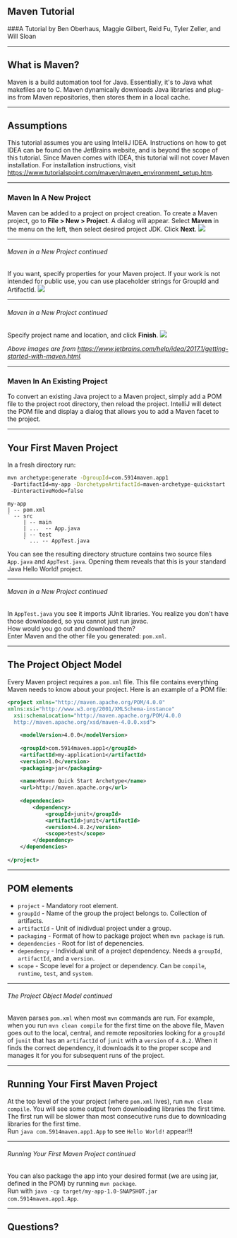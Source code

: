 ## Maven Tutorial
###A Tutorial by Ben Oberhaus, Maggie Gilbert, Reid Fu, Tyler Zeller, and Will Sloan

---

## What is Maven?

Maven is a build automation tool for Java. Essentially, it's to Java what
makefiles are to C. Maven dynamically downloads Java libraries and
plug-ins from Maven repositories, then stores them in a local cache.

---

## Assumptions

This tutorial assumes you are using IntelliJ IDEA. Instructions on how
to get IDEA can be found on the JetBrains website, and is beyond the
scope of this tutorial. Since Maven comes with IDEA, this tutorial will
not cover Maven installation. For installation instructions, visit
https://www.tutorialspoint.com/maven/maven_environment_setup.htm.

---

### Maven In A New Project

Maven can be added to a project on project creation. To create a
Maven project, go to **File > New > Project**. A dialog will appear.
Select **Maven** in the menu on the left, then select desired project
JDK. Click **Next**.
<img src="https://www.jetbrains.com/help/img/idea/2017.1/creat_maven_project.png"/>

---

###### Maven in a New Project continued

If you want, specify properties for your Maven project. If your work is
not intended for public use, you can use placeholder strings for GroupId
and ArtifactId.
<img src="https://www.jetbrains.com/help/img/idea/2017.1/new_maven_proj.png"/>

---

###### Maven in a New Project continued

Specify project name and location, and click **Finish**.
<img src="https://www.jetbrains.com/help/img/idea/2017.1/new_maven_proj_page2.png"/>

*Above images are from https://www.jetbrains.com/help/idea/2017.1/getting-started-with-maven.html.*

---

### Maven In An Existing Project

To convert an existing Java project to a Maven project, simply add a POM
file to the project root directory, then reload the project. IntelliJ
will detect the POM file and display a dialog that allows you to add
a Maven facet to the project.

---

## Your First Maven Project

In a fresh directory run:

```bash 
mvn archetype:generate -DgroupId=com.5914maven.app1
 -DartifactId=my-app -DarchetypeArtifactId=maven-archetype-quickstart
 -DinteractiveMode=false
```

```
my-app
| -- pom.xml
` -- src
     | -- main
     | ...  -- App.java
     | -- test
     ` ... -- AppTest.java
```

You can see the resulting directory structure contains two source files `App.java` and `AppTest.java`. Opening them reveals that this is your standard Java Hello World! project. 

---

###### Maven in a New Project continued

In `AppTest.java` you see it imports JUnit libraries. You realize you don't have those downloaded, so you cannot just run javac.  
How would you go out and download them?  
Enter Maven and the other file you generated: `pom.xml`.

---

## The Project Object Model

Every Maven project requires a `pom.xml` file. This file contains everything Maven needs to know about your project. Here is an example of a POM file:
```xml
<project xmlns="http://maven.apache.org/POM/4.0.0"   
xmlns:xsi="http://www.w3.org/2001/XMLSchema-instance"  
  xsi:schemaLocation="http://maven.apache.org/POM/4.0.0   
  http://maven.apache.org/xsd/maven-4.0.0.xsd">  
    
    <modelVersion>4.0.0</modelVersion>  
        
    <groupId>com.5914maven.app1</groupId>  
    <artifactId>my-application1</artifactId>  
    <version>1.0</version>  
    <packaging>jar</packaging>
    
    <name>Maven Quick Start Archetype</name>  
    <url>http://maven.apache.org</url>
    
    <dependencies>  
        <dependency>  
            <groupId>junit</groupId>  
            <artifactId>junit</artifactId>  
            <version>4.8.2</version>  
            <scope>test</scope>  
        </dependency>  
    </dependencies>  
                                                              
</project>  
```

---

## POM elements

- `project` - Mandatory root element.
- `groupId` - Name of the group the project belongs to. Collection of artifacts.
- `artifactId` - Unit of inidivdual project under a group.
- `packaging` - Format of how to package project when `mvn package` is run.
- `dependencies` - Root for list of depenencies.
- `dependency` - Individual unit of a project dependency. Needs a `groupId`, `artifactId`, and a `version`.
- `scope` - Scope level for a project or dependency. Can be `compile`, `runtime`, `test`, and `system`.

---

###### The Project Object Model continued

Maven parses `pom.xml` when most `mvn` commands are run. For example, when you run `mvn clean compile` for the first time on the above file, Maven goes out to the local, central, and remote repositories looking for a `groupId` of `junit` that has an `artifactId` of `junit` with a `version` of `4.8.2`. When it finds the correct dependency, it downloads it to the proper scope and manages it for you for subsequent runs of the project.

---

## Running Your First Maven Project

At the top level of the your project (where `pom.xml` lives), run ``mvn clean compile``. You will see some output from downloading libraries the first time.  
 The first run will be slower than most consecutive runs due to downloading libraries for the first time.  
Run `java com.5914maven.app1.App` to see `Hello World!` appear!!!  

---

###### Running Your First Maven Project continued

You can also package the app into your desired format (we are using jar, defined in the POM) by running `mvn package`.  
Run with `java -cp target/my-app-1.0-SNAPSHOT.jar com.5914maven.app1.App`.  

---

## Questions?
